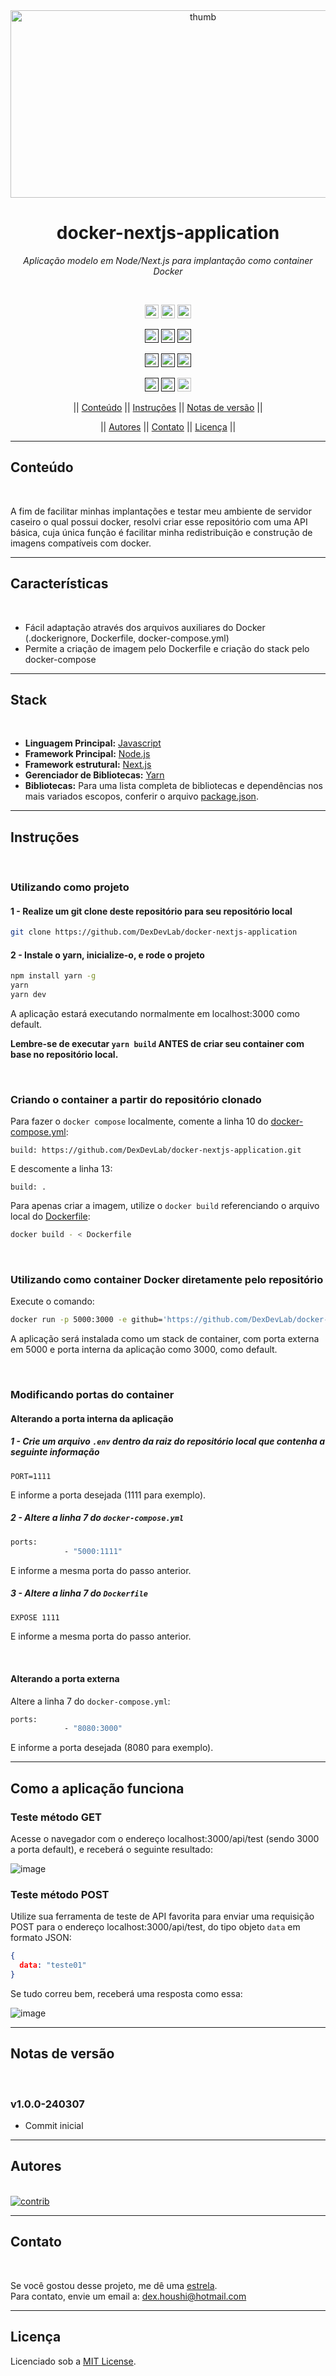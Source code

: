 <div align="center">
<img src="./assets/thumb.png" height='300px' width='600px' alt="thumb">
</div>

<h1 align="center">docker-nextjs-application</h1>
<p align=center><i align="center">Aplicação modelo em Node/Next.js para implantação como container Docker</i></p>
<br>

<div align="center">

<a href="https://nextjs.org"><img src="https://img.shields.io/badge/Next-black?logo=next.js&logoColor=white" height="22" alt="NextJS"/></a>
<a href="https://www.docker.com"><img src="https://img.shields.io/badge/docker-%230db7ed.svg?logo=docker&logoColor=white" height="22" alt="Docker"/></a>
<a href="https://reactjs.org"><img src="https://img.shields.io/badge/react-black?logo=react&logoColor=white" height="22" alt="React"/></a>

<a href=""><img src="https://img.shields.io/badge/maintenance-actively--developed-brightgreen.svg" height="22" alt="Maintenance-actively-developed"/></a>
<a href=""><img src="https://img.shields.io/github/last-commit/dexdevlab/docker-nextjs-application" height="22" alt="LastCommit"></a>
<a href=""><img src="https://snyk.io/test/github/dexdevlab/docker-nextjs-application/badge.svg" height="22" alt="Snyk"/></a>

<a href=""><img src="https://img.shields.io/github/repo-size/dexdevlab/docker-nextjs-application" height="22" alt="RepoSize"/></a>
<a href=""><img src="https://img.shields.io/github/languages/code-size/dexdevlab/docker-nextjs-application" height="22" alt="CodeSize"/></a>
<a href=""><img src="https://img.shields.io/github/contributors/dexdevlab/docker-nextjs-application" height="22" alt="Contributors"></a>

<a href=""><img src="https://img.shields.io/github/forks/dexdevlab/docker-nextjs-application" height="22" alt="Fork"></a>
<a href=""><img src="https://img.shields.io/github/v/release/dexdevlab/docker-nextjs-application" height="22" alt="Version"/></a>
<a href="https://github.com/dexdevlab/docker-nextjs-application/blob/main/LICENSE"><img src="https://img.shields.io/github/license/dexdevlab/docker-nextjs-application?&" height="22" alt="License"></a>

|| [Conteúdo](#section-conteudo) || [Instruções](#section-instrucoes) || [Notas de versão](#section-changelog) ||

|| [Autores](#section-autores) || [Contato](#section-contato) || [Licença](#section-licenca) ||

</div>

<hr>

<a name="section-conteudo">

## Conteúdo

</a>

<br>

A fim de facilitar minhas implantações e testar meu ambiente de servidor caseiro o qual possui docker, resolvi criar esse repositório com uma API básica, cuja
única função é facilitar minha redistribuição e construção de imagens compatíveis com docker.

<hr>

<a name="section-caracteristicas">

## Características

</a>

<br>

- Fácil adaptação através dos arquivos auxiliares do Docker (.dockerignore, Dockerfile, docker-compose.yml)
- Permite a criação de imagem pelo Dockerfile e criação do stack pelo docker-compose

<hr>

<a name="section-stack">

## Stack

</a>

<br>

- **Linguagem Principal:** [Javascript](https://developer.mozilla.org/pt-BR/docs/Web/JavaScript)
- **Framework Principal:** [Node.js](https://nodejs.org/en/docs/)
- **Framework estrutural:** [Next.js](https://nextjs.org/docs/getting-started)
- **Gerenciador de Bibliotecas:** [Yarn](https://yarnpkg.com/getting-started)
- **Bibliotecas:** Para uma lista completa de bibliotecas e dependências nos mais variados escopos, conferir o arquivo [package.json](https://github.com/DexDevLab/docker-nextjs-application/blob/main/package.json).

<hr>

<a name="section-instrucoes">

## Instruções

</a>

<br>

### Utilizando como projeto

#### 1 - Realize um git clone deste repositório para seu repositório local

```bash
git clone https://github.com/DexDevLab/docker-nextjs-application
```

#### 2 - Instale o yarn, inicialize-o, e rode o projeto

```bash
npm install yarn -g
yarn
yarn dev
```

A aplicação estará executando normalmente em localhost:3000 como default.

**Lembre-se de executar `yarn build` ANTES de criar seu container com base no repositório local.**

<br>

### Criando o container a partir do repositório clonado

Para fazer o `docker compose` localmente, comente a linha 10 do [docker-compose.yml](https://github.com/DexDevLab/docker-nextjs-application/blob/main/docker-compose.yml):

`build: https://github.com/DexDevLab/docker-nextjs-application.git`

E descomente a linha 13:

`build: .`

Para apenas criar a imagem, utilize o `docker build` referenciando o arquivo local do [Dockerfile](https://github.com/DexDevLab/docker-nextjs-application/blob/main/Dockerfile):

```bash
docker build - < Dockerfile
```

<br>

### Utilizando como container Docker diretamente pelo repositório

Execute o comando:

```bash
docker run -p 5000:3000 -e github='https://github.com/DexDevLab/docker-nextjs-application.git' -it dexdevlab/docker-nextjs-application
```

A aplicação será instalada como um stack de container, com porta externa em 5000 e porta interna da aplicação como 3000, como default.

<br>

### Modificando portas do container

#### Alterando a porta interna da aplicação

##### 1 - Crie um arquivo `.env` dentro da raiz do repositório local que contenha a seguinte informação

`PORT=1111`

E informe a porta desejada (1111 para exemplo).

##### 2 - Altere a linha 7 do `docker-compose.yml`

```bash
ports:
            - "5000:1111"
```

E informe a mesma porta do passo anterior.

##### 3 - Altere a linha 7 do `Dockerfile`

```bash
EXPOSE 1111
```

E informe a mesma porta do passo anterior.

<br>

#### Alterando a porta externa

Altere a linha 7 do `docker-compose.yml`:

```bash
ports:
            - "8080:3000"
```

E informe a porta desejada (8080 para exemplo).

<hr>

## Como a aplicação funciona

### Teste método **GET**

Acesse o navegador com o endereço localhost:3000/api/test (sendo 3000 a porta default), e receberá o seguinte resultado:

![image](/assets/print1.png)

### Teste método **POST**

Utilize sua ferramenta de teste de API favorita para enviar uma requisição POST para o endereço localhost:3000/api/test, do tipo objeto `data` em formato JSON:

```json
{
  data: "teste01"
}
```

Se tudo correu bem, receberá uma resposta como essa:

![image](/assets/print2.png)

<hr>

<a name="section-changelog">

## Notas de versão

</a>

<br>

### v1.0.0-240307

- Commit inicial

<hr>

<a name="section-autores">

## Autores

</a>

<br>

<a href="https://github.com/DexDevLab/docker-nextjs-application/graphs/contributors">
  <img alt='contrib' src="https://contrib.rocks/image?repo=DexDevLab/docker-nextjs-application" />
</a>

<hr>

<a name="section-contato">

## Contato

</a>

<br>

Se você gostou desse projeto, me dê uma <a href="https://github.com/DexDevLab/docker-nextjs-application" data-icon="octicon-star" aria-label="Star DexDevLab/docker-nextjs-application on GitHub">estrela</a>.
<br>
Para contato, envie um email a: <a href="mailto:dex.houshi@hotmail.com">dex.houshi@hotmail.com</a>

<hr>

<a name="section-licenca">

## Licença

</a>

Licenciado sob a [MIT License](https://github.com/DexDevLab/docker-nextjs-application/blob/main/LICENSE).
